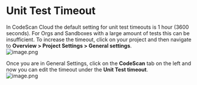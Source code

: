 # Unit Test Timeout

In CodeScan Cloud the default setting for unit test timeouts is 1 hour (3600 seconds). For Orgs and Sandboxes with a large amount of tests this can be insufficient. To increase the timeout, click on your project and then navigate to **Overview > Project Settings > General settings**.\
![image.png](https://cdn.document360.io/8711f4e7-c040-4616-aac9-d947f87e4619/Images/Documentation/image\(365\).png)

Once you are in General Settings, click on the **CodeScan** tab on the left and now you can edit the timeout under the **Unit Test timeout**.\
![image.png](https://cdn.document360.io/8711f4e7-c040-4616-aac9-d947f87e4619/Images/Documentation/image\(378\).png)
